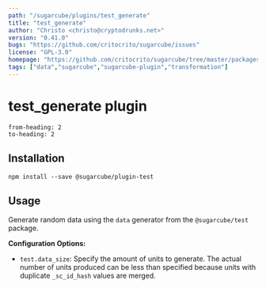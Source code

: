 ```yaml
---
path: "/sugarcube/plugins/test_generate"
title: "test_generate"
author: "Christo <christo@cryptodrunks.net>"
version: "0.41.0"
bugs: "https://github.com/critocrito/sugarcube/issues"
license: "GPL-3.0"
homepage: "https://github.com/critocrito/sugarcube/tree/master/packages/plugin-test#readme"
tags: ["data","sugarcube","sugarcube-plugin","transformation"]
---
```

# test_generate plugin

```toc
from-heading: 2
to-heading: 2
```

## Installation

```shell
npm install --save @sugarcube/plugin-test
```


## Usage

Generate random data using the `data` generator from the `@sugarcube/test`
package.

**Configuration Options:**

-   `test.data_size`: Specify the amount of units to generate. The actual number of units produced can be less than specified because units with duplicate `_sc_id_hash` values are merged.
